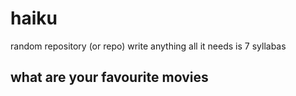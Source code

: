 # haiku
random repository (or repo)
write anything 
all it needs is 7 syllabas

what are your favourite movies
-
